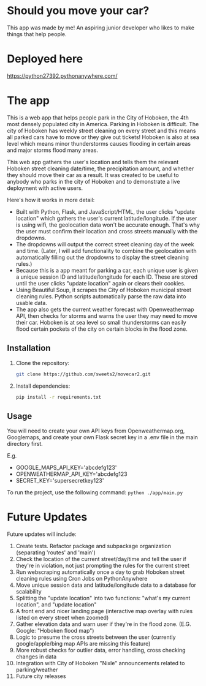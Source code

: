 # Should you move your car?

This app was made by me! An aspiring junior developer who likes to make things that help people.

# Deployed here
https://python27392.pythonanywhere.com/

# The app

This is a web app that helps people park in the City of Hoboken, the 4th most densely populated city in America. Parking in Hoboken is difficult. The city of Hoboken has weekly street cleaning on every street and this means all parked cars have to move or they give out tickets! Hoboken is also at sea level which means minor thunderstorms causes flooding in certain areas and major storms flood many areas.

This web app gathers the user's location and tells them the relevant Hoboken street cleaning date/time, the precipitation amount, and whether they should move their car as a result. It was created to be useful to anybody who parks in the city of Hoboken and to demonstrate a live deployment with active users.

Here's how it works in more detail:
- Built with Python, Flask, and  JavaScript/HTML, the user clicks "update location" which gathers the user's current latitude/longitude. If the user is using wifi, the geolocation data won't be accurate enough. That's why the user must confirm their location and cross streets manually with the dropdowns.
- The dropdowns will output the correct street cleaning day of the week and time. (Later, I will add functionality to combine the geolocation with automatically filling out the dropdowns to display the street cleaning rules.)
- Because this is a app meant for parking a car, each unique user is given a unique session ID and latitude/longitude for each ID. These are stored until the user clicks "update location" again or clears their cookies.
- Using Beautiful Soup, it scrapes the City of Hoboken municipal street cleaning rules. Python scripts automatically parse the raw data into usable data.
- The app also gets the current weather forecast with Openweathermap API, then checks for storms and warns the user they may need to move their car. Hoboken is at sea level so small thunderstorms can easily flood certain pockets of the city on certain blocks in the flood zone.

## Installation

1. Clone the repository:
    ```bash
    git clone https://github.com/sweets2/movecar2.git
    ```

2. Install dependencies:
    ```bash
    pip install -r requirements.txt
    ```

## Usage

You will need to create your own API keys from Openweathermap.org, Googlemaps, and create your own Flask secret key in a .env file in the main directory first.

E.g.
- GOOGLE_MAPS_API_KEY='abcdefg123'
- OPENWEATHERMAP_API_KEY='abcdefg123
- SECRET_KEY='supersecretkey123'

To run the project, use the following command:
    ```
    python ./app/main.py
    ```

# Future Updates
Future updates will include:
1. Create tests. Refactor package and subpackage organization (separating 'routes' and 'main')
2. Check the location of the current street/day/time and tell the user if they're in violation, not just prompting the rules for the current street
3. Run webscraping automatically once a day to grab Hoboken street cleaning rules using Cron Jobs on PythonAnywhere
4. Move unique session data and latitude/longitude data to a database for scalability
5. Splitting the "update location" into two functions: "what's my current location", and "update location"
6. A front end and nicer landing page (interactive map overlay with rules listed on every street when zoomed)
7. Gather elevation data and warn user if they're in the flood zone. (E.G. Google: "Hoboken flood map")
8. Logic to presume the cross streets between the user (currently google/apple/bing map APIs are missing this feature)
9. More robust checks for outlier data, error handling, cross checking changes in data
10. Integration with City of Hoboken "Nixle" announcements related to parking/weather
11. Future city releases
